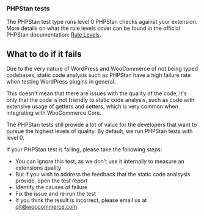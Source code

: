 ### PHPStan tests

The PHPStan test type runs level 0 PHPStan checks against your extension. More details on what the rule levels cover can be found in the official PHPStan documentation: [Rule Levels](https://phpstan.org/user-guide/rule-levels).

## What to do if it fails

Due to the very nature of WordPress and WooCommerce of not being typed codebases, static code analysis such as PHPStan have a high failure rate when testing WordPress plugins in general.

This doesn't mean that there are issues with the quality of the code, it's only that the code is not friendly to static code analysis, such as code with extensive usage of getters and setters, which is very common when integrating with WooCommerce Core.

The PHPStan tests still provide a lot of value for the developers that want to pursue the highest levels of quality. By default, we run PHPStan tests with level 0.

If your PHPStan test is failing, please take the following steps:

- You can ignore this test, as we don't use it internally to measure an extensions quality
- But if you wish to address the feedback that the static code analsysis provide, open the test report
- Identify the causes of failure
- Fix the issue and re-run the test
- If you think the result is incorrect, please email us at qit@woocommerce.com